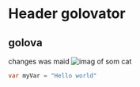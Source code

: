 # Header golovator
## golova
changes was maid
![imag of som cat](https://octodex.github.com/images/yaktocat.png)
``` C#
var myVar = "Hello world"
```
